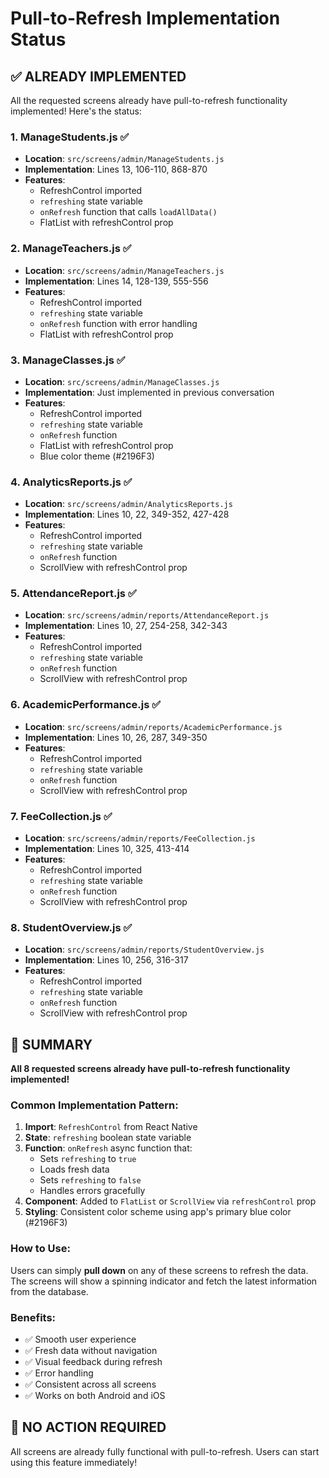 # Pull-to-Refresh Implementation Status

## ✅ ALREADY IMPLEMENTED

All the requested screens already have pull-to-refresh functionality implemented! Here's the status:

### 1. **ManageStudents.js** ✅
- **Location**: `src/screens/admin/ManageStudents.js`
- **Implementation**: Lines 13, 106-110, 868-870
- **Features**:
  - RefreshControl imported
  - `refreshing` state variable
  - `onRefresh` function that calls `loadAllData()`
  - FlatList with refreshControl prop

### 2. **ManageTeachers.js** ✅
- **Location**: `src/screens/admin/ManageTeachers.js`
- **Implementation**: Lines 14, 128-139, 555-556
- **Features**:
  - RefreshControl imported
  - `refreshing` state variable
  - `onRefresh` function with error handling
  - FlatList with refreshControl prop

### 3. **ManageClasses.js** ✅
- **Location**: `src/screens/admin/ManageClasses.js`
- **Implementation**: Just implemented in previous conversation
- **Features**:
  - RefreshControl imported
  - `refreshing` state variable
  - `onRefresh` function
  - FlatList with refreshControl prop
  - Blue color theme (#2196F3)

### 4. **AnalyticsReports.js** ✅
- **Location**: `src/screens/admin/AnalyticsReports.js`
- **Implementation**: Lines 10, 22, 349-352, 427-428
- **Features**:
  - RefreshControl imported
  - `refreshing` state variable
  - `onRefresh` function
  - ScrollView with refreshControl prop

### 5. **AttendanceReport.js** ✅
- **Location**: `src/screens/admin/reports/AttendanceReport.js`
- **Implementation**: Lines 10, 27, 254-258, 342-343
- **Features**:
  - RefreshControl imported
  - `refreshing` state variable
  - `onRefresh` function
  - ScrollView with refreshControl prop

### 6. **AcademicPerformance.js** ✅
- **Location**: `src/screens/admin/reports/AcademicPerformance.js`
- **Implementation**: Lines 10, 26, 287, 349-350
- **Features**:
  - RefreshControl imported
  - `refreshing` state variable
  - `onRefresh` function
  - ScrollView with refreshControl prop

### 7. **FeeCollection.js** ✅
- **Location**: `src/screens/admin/reports/FeeCollection.js`
- **Implementation**: Lines 10, 325, 413-414
- **Features**:
  - RefreshControl imported
  - `refreshing` state variable
  - `onRefresh` function
  - ScrollView with refreshControl prop

### 8. **StudentOverview.js** ✅
- **Location**: `src/screens/admin/reports/StudentOverview.js`
- **Implementation**: Lines 10, 256, 316-317
- **Features**:
  - RefreshControl imported
  - `refreshing` state variable
  - `onRefresh` function
  - ScrollView with refreshControl prop

## 🎉 SUMMARY

**All 8 requested screens already have pull-to-refresh functionality implemented!**

### Common Implementation Pattern:
1. **Import**: `RefreshControl` from React Native
2. **State**: `refreshing` boolean state variable
3. **Function**: `onRefresh` async function that:
   - Sets `refreshing` to `true`
   - Loads fresh data
   - Sets `refreshing` to `false`
   - Handles errors gracefully
4. **Component**: Added to `FlatList` or `ScrollView` via `refreshControl` prop
5. **Styling**: Consistent color scheme using app's primary blue color (#2196F3)

### How to Use:
Users can simply **pull down** on any of these screens to refresh the data. The screens will show a spinning indicator and fetch the latest information from the database.

### Benefits:
- ✅ Smooth user experience
- ✅ Fresh data without navigation
- ✅ Visual feedback during refresh
- ✅ Error handling
- ✅ Consistent across all screens
- ✅ Works on both Android and iOS

## 🔧 NO ACTION REQUIRED

All screens are already fully functional with pull-to-refresh. Users can start using this feature immediately!
